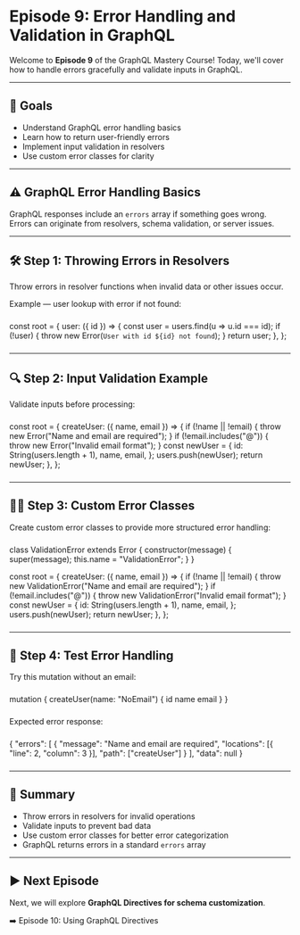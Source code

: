 # Episode 9: Error Handling and Validation in GraphQL

Welcome to **Episode 9** of the GraphQL Mastery Course! Today, we'll cover how to handle errors gracefully and validate inputs in GraphQL.

---

## 🎯 Goals

- Understand GraphQL error handling basics  
- Learn how to return user-friendly errors  
- Implement input validation in resolvers  
- Use custom error classes for clarity  

---

## ⚠️ GraphQL Error Handling Basics

GraphQL responses include an `errors` array if something goes wrong. Errors can originate from resolvers, schema validation, or server issues.

---

## 🛠️ Step 1: Throwing Errors in Resolvers

Throw errors in resolver functions when invalid data or other issues occur.

Example — user lookup with error if not found:

###  
const root = {
  user: ({ id }) => {
    const user = users.find(u => u.id === id);
    if (!user) {
      throw new Error(`User with id ${id} not found`);
    }
    return user;
  },
};
###

---

## 🔍 Step 2: Input Validation Example

Validate inputs before processing:

###  
const root = {
  createUser: ({ name, email }) => {
    if (!name || !email) {
      throw new Error("Name and email are required");
    }
    if (!email.includes("@")) {
      throw new Error("Invalid email format");
    }
    const newUser = {
      id: String(users.length + 1),
      name,
      email,
    };
    users.push(newUser);
    return newUser;
  },
};
###

---

## 🧑‍⚖️ Step 3: Custom Error Classes

Create custom error classes to provide more structured error handling:

###  
class ValidationError extends Error {
  constructor(message) {
    super(message);
    this.name = "ValidationError";
  }
}

const root = {
  createUser: ({ name, email }) => {
    if (!name || !email) {
      throw new ValidationError("Name and email are required");
    }
    if (!email.includes("@")) {
      throw new ValidationError("Invalid email format");
    }
    const newUser = {
      id: String(users.length + 1),
      name,
      email,
    };
    users.push(newUser);
    return newUser;
  },
};
###

---

## 🧪 Step 4: Test Error Handling

Try this mutation without an email:

###  
mutation {
  createUser(name: "NoEmail") {
    id
    name
    email
  }
}
###

Expected error response:

###  
{
  "errors": [
    {
      "message": "Name and email are required",
      "locations": [{ "line": 2, "column": 3 }],
      "path": ["createUser"]
    }
  ],
  "data": null
}
###

---

## 🧠 Summary

- Throw errors in resolvers for invalid operations  
- Validate inputs to prevent bad data  
- Use custom error classes for better error categorization  
- GraphQL returns errors in a standard `errors` array  

---

## ▶️ Next Episode

Next, we will explore **GraphQL Directives for schema customization**.

➡️ Episode 10: Using GraphQL Directives

